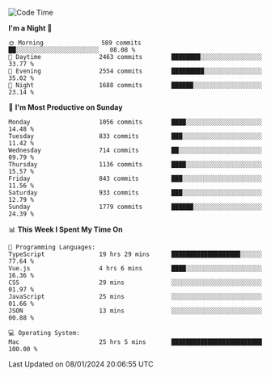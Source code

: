 <!--START_SECTION:waka-->
![Code Time](http://img.shields.io/badge/Code%20Time-3%2C507%20hrs%2029%20mins-blue)

**I'm a Night 🦉** 

```text
🌞 Morning                589 commits         ██░░░░░░░░░░░░░░░░░░░░░░░   08.08 % 
🌆 Daytime                2463 commits        ████████░░░░░░░░░░░░░░░░░   33.77 % 
🌃 Evening                2554 commits        █████████░░░░░░░░░░░░░░░░   35.02 % 
🌙 Night                  1688 commits        ██████░░░░░░░░░░░░░░░░░░░   23.14 % 
```
📅 **I'm Most Productive on Sunday** 

```text
Monday                   1056 commits        ████░░░░░░░░░░░░░░░░░░░░░   14.48 % 
Tuesday                  833 commits         ███░░░░░░░░░░░░░░░░░░░░░░   11.42 % 
Wednesday                714 commits         ██░░░░░░░░░░░░░░░░░░░░░░░   09.79 % 
Thursday                 1136 commits        ████░░░░░░░░░░░░░░░░░░░░░   15.57 % 
Friday                   843 commits         ███░░░░░░░░░░░░░░░░░░░░░░   11.56 % 
Saturday                 933 commits         ███░░░░░░░░░░░░░░░░░░░░░░   12.79 % 
Sunday                   1779 commits        ██████░░░░░░░░░░░░░░░░░░░   24.39 % 
```


📊 **This Week I Spent My Time On** 

```text
💬 Programming Languages: 
TypeScript               19 hrs 29 mins      ███████████████████░░░░░░   77.64 % 
Vue.js                   4 hrs 6 mins        ████░░░░░░░░░░░░░░░░░░░░░   16.36 % 
CSS                      29 mins             ░░░░░░░░░░░░░░░░░░░░░░░░░   01.97 % 
JavaScript               25 mins             ░░░░░░░░░░░░░░░░░░░░░░░░░   01.66 % 
JSON                     13 mins             ░░░░░░░░░░░░░░░░░░░░░░░░░   00.88 % 

💻 Operating System: 
Mac                      25 hrs 5 mins       █████████████████████████   100.00 % 
```


 Last Updated on 08/01/2024 20:06:55 UTC
<!--END_SECTION:waka-->
